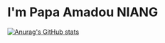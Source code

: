 # I'm Papa Amadou NIANG

[![Anurag's GitHub stats](https://github-readme-stats.vercel.app/api?username=PapaAmad)](https://github.com/anuraghazra/github-readme-stats)
